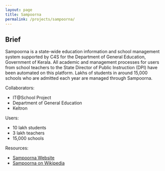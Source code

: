 ```yaml
---
layout: page
title: Sampoorna
permalink: /projects/sampoorna/
---
```


## Brief

Sampoorna is a state-wide education information and school management system supported by C4S for the Department of General Education, Government of Kerala. All academic and management processes for users from school teachers to the State Director of Public Instruction (DPI) have been automated on this platform. Lakhs of students in around 15,000 schools who are admitted each year are managed through Sampoorna.

Collaborators:

* IT@School Project
* Department of General Education
* Keltron

Users:

* 10 lakh students
* 3 lakh teachers
* 15,000 schools

Resources:

* [Sampoorna Website](http://sampoorna.itschool.gov.in/)
* [Sampoorna on Wikipedia](http://en.wikipedia.org/wiki/Sampoorna)
